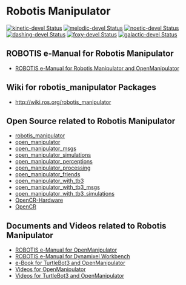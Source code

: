 # Robotis Manipulator


[![kinetic-devel Status](https://github.com/ROBOTIS-GIT/robotis_manipulator/workflows/kinetic-devel/badge.svg)](https://github.com/ROBOTIS-GIT/robotis_manipulator/tree/kinetic-devel)
[![melodic-devel Status](https://github.com/ROBOTIS-GIT/robotis_manipulator/workflows/melodic-devel/badge.svg)](https://github.com/ROBOTIS-GIT/robotis_manipulator/tree/melodic-devel)
[![noetic-devel Status](https://github.com/ROBOTIS-GIT/robotis_manipulator/workflows/noetic-devel/badge.svg)](https://github.com/ROBOTIS-GIT/robotis_manipulator/tree/noetic-devel)
[![dashing-devel Status](https://github.com/ROBOTIS-GIT/robotis_manipulator/workflows/dashing-devel/badge.svg)](https://github.com/ROBOTIS-GIT/robotis_manipulator/tree/dashing-devel)
[![foxy-devel Status](https://github.com/ROBOTIS-GIT/robotis_manipulator/workflows/foxy-devel/badge.svg)](https://github.com/ROBOTIS-GIT/robotis_manipulator/tree/foxy-devel)
[![galactic-devel Status](https://github.com/ROBOTIS-GIT/robotis_manipulator/workflows/galactic-devel/badge.svg)](https://github.com/ROBOTIS-GIT/robotis_manipulator/tree/galactic-devel)

## ROBOTIS e-Manual for Robotis Manipulator
- [ROBOTIS e-Manual for Robotis Manipulator and OpenManipulator](http://emanual.robotis.com/docs/en/platform/openmanipulator/)

## Wiki for robotis_manipulator Packages
- http://wiki.ros.org/robotis_manipulator 

## Open Source related to Robotis Manipulator
- [robotis_manipulator](https://github.com/ROBOTIS-GIT/robotis_manipulator)
- [open_manipulator](https://github.com/ROBOTIS-GIT/open_manipulator)
- [open_manipulator_msgs](https://github.com/ROBOTIS-GIT/open_manipulator_msgs)
- [open_manipulator_simulations](https://github.com/ROBOTIS-GIT/open_manipulator_simulations)
- [open_manipulator_perceptions](https://github.com/ROBOTIS-GIT/open_manipulator_perceptions)
- [open_manipulator_processing](https://github.com/ROBOTIS-GIT/open_manipulator_processing)
- [open_manipulator_friends](https://github.com/ROBOTIS-GIT/open_manipulator_friends)
- [open_manipulator_with_tb3](https://github.com/ROBOTIS-GIT/open_manipulator_with_tb3)
- [open_manipulator_with_tb3_msgs](https://github.com/ROBOTIS-GIT/open_manipulator_with_tb3_msgs)
- [open_manipulator_with_tb3_simulations](https://github.com/ROBOTIS-GIT/open_manipulator_with_tb3_simulations)
- [OpenCR-Hardware](https://github.com/ROBOTIS-GIT/OpenCR-Hardware)
- [OpenCR](https://github.com/ROBOTIS-GIT/OpenCR)

## Documents and Videos related to Robotis Manipulator
- [ROBOTIS e-Manual for OpenManipulator](http://emanual.robotis.com/docs/en/platform/openmanipulator/)
- [ROBOTIS e-Manual for Dynamixel Workbench](http://emanual.robotis.com/docs/en/software/dynamixel/dynamixel_workbench/)
- [e-Book for TurtleBot3 and OpenManipulator](https://community.robotsource.org/t/download-the-ros-robot-programming-book-for-free/51/)
- [Videos for OpenManipulator](https://www.youtube.com/playlist?list=PLRG6WP3c31_WpEsB6_Rdt3KhiopXQlUkb)
- [Videos for TurtleBot3 and OpenManipulator](https://www.youtube.com/playlist?list=PLRG6WP3c31_XI3wlvHlx2Mp8BYqgqDURU)
